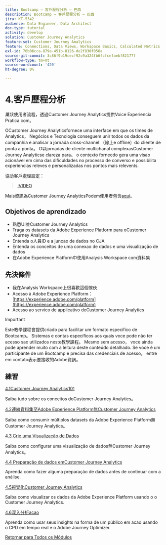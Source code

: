 ```yaml
---
title: Bootcamp — 客戶歷程分析 — 巴西
description: Bootcamp — 客戶歷程分析 — 巴西
jira: KT-5342
audience: Data Engineer, Data Architect
doc-type: tutorial
activity: develop
solution: Customer Journey Analytics
feature-set: Customer Journey Analytics
feature: Connections, Data Views, Workspace Basics, Calculated Metrics, Visualizations, Audiences
exl-id: 70b06cca-879a-451b-8126-de2f830f056a
source-git-commit: 3c86f9b19cecf92c9a324fb6fcfcefaebf82177f
workflow-type: tm+mt
source-wordcount: '420'
ht-degree: 0%

---
```


# 4.客戶歷程分析

巢狀使用者流程，透過Customer Journey Analytics提供Voice Experiencia Pratica com。

OCustomer Journey Analyticsfornece uma interface em que os times de Analytics， Negócios e Tecnologia conseguem unir todos os dados da companhia e analisar a jornada cross-channel （線上e offline）do cliente de ponta a ponta。 O以jornadas de cliente multichanal complexasCustomer Journey Analyticse clareza para。 o contexto fornecdo gera uma visao acionável em cima das dificuldades no processo de converso e possibilita experiencias releves e personalizadas nos pontos mais relevents.

協助客戶處理設定：

>[!VIDEO](https://video.tv.adobe.com/v/327188?quality=12&learn=on)

Mais資訊為Customer Journey AnalyticsPodem使用者包含[aqui](https://spark.adobe.com/page/t62eiRu9l6iWJ/)。

## Objetivos de aprendizado

- 熟悉UI並Customer Journey Analytics
- Traga os datasets da Adobe Experience Platform para oCustomer Journey Analytics
- Entenda o人員ID e a juncao de dados no CJA
- Entenda os conceitos de uma conexao de dados e uma visualização de dados
- 在Adobe Experience Platform中使用Analysis Workspace com資料集

## 先決條件

- 我在Analysis Workspace上很喜歡這個傢伙
- Acesso à Adobe Experience Platform： [https://experience.adobe.com/platform](https://experience.adobe.com/platform)
- Acesso ao servico de applicativo deCustomer Journey Analytics

>[!IMPORTANT]
>
>Este教學課程會提供criado para facilitar um formato específico de Bootcamp。 Sistemas e contas específicos aos quais voce pode não ter acesso sao utilizados neste教學課程。 Mesmo sem acesso， voce ainda pode aprender muito com a leitura deste conteúdo detalhado. Se voce é um participante de um Bootcamp e precisa das credenciais de acesso， entre em contato表示要接收的Adobe資訊。

## 練習

[4.1Customer Journey Analytics101](./ex1.md)

Saiba tudo sobre os conceitos doCustomer Journey Analytics。

[4.2連線資料集至Adobe Experience Platform無Customer Journey Analytics](./ex2.md)

Saiba como consumir múltiplos datasets da Adobe Experience Platform無Customer Journey Analytics。

[4.3 Crie uma Visualização de Dados](./ex3.md)

Saiba como configurar uma visualização de dados無Customer Journey Analytics。

[4.4 Preparação de dados emCustomer Journey Analytics](./ex4.md)

Aprenda como fazer alguma preparação de dados antes de continuar com a análise.

[4.5視覺化Customer Journey Analytics](./ex5.md)

Saiba como visualizar os dados da Adobe Experience Platform usando o o Customer Journey Analytics.

[4.6深入分析acao](./ex6.md)

Aprenda como usar seus insights na forma de um público em acao usando o CPD em tempo real e o Adobe Journey Optimizer.

[Retornar para Todos os Módulos](../../overview.md)
